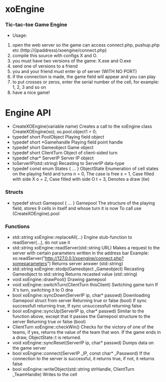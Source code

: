 # xoEngine
### Tic-tac-toe Game Engine
- Usage:
1. open the web server so the game can access connect.php, pushup.php etc (http://(ipaddress)/xoengine/connect.php)
2. compile this source with configs X and O. 
3. you must have two versions of the game: X.exe and O.exe
4. send one of versions to a friend
5. you and your friend must enter ip of server (WITH NO PORT)
6. if the connection is made, the game field will appear and you can play
7. to put crosses or zeros, enter the serial number of the cell, for example: 1, 2, 3 and so on
8. have a nice game!

# Engine API
- CreateXOEngine(variable name)
Creates a call to the xoEngine class
CreateXOEngine(xo);
xo.pool.object1 = 0;
- typedef short PoolObject
Playing field object
- typedef short *Gamehandle
Playing field point handle
- typedef short Gameobject
Game object
- typedef short ClientTurn
Object of client-sided turn
- typedef char* ServerIP
Server IP object
- toServerIP(std::string)
Recasting to ServerIP data-type
- typedef const enum States { ... } ObjectState
Enumeration of cell states on the playing field and turns
n = 0, The case is free
x = 1, Case filled with side X
o = 2, Case filled with side O
t = 3, Denotes a draw (tie)
### Structs
- typedef struct Gamepool { ... } Gamepool
The structure of the playing field, stores 9 cells in itself and whose turn it is now
To call use (CreateXOEngine).pool
### Functions
- std::string xoEngine::replaceAll(...)
Engine stub-function to readServer(...), do not use it
- std::string xoEngine::readServer(std::string URL)
Makes a request to the server with certain parameters written in the address bar
Example: xo.readServer("http://127.0.0.1/xoengine/connect.php?someparameters")
Returns server answer (std::string)
- std::string xoEngine::stodp(Gameobject _Gameobject)
Recasting Gameobject to std::string
Returns recasted value (std::string)
- void xoEngine::drawPool()
Drawing gamepool
- void xoEngine::switchTurn(ClientTurn thisClient)
Switching game turn
If X's turn, switching it to O dna
- bool xoEngine::syncDown(ServerIP ip, char* passwd)
Downloading Gamepool struct from server
Returning true or false (bool)
If sync successfull returning true,
If sync unsuccessfull returning false
- bool xoEngine::syncUp(ServerIP ip, char* passwd)
Similar to the function above, except that it passes the Gamepool structure to the server
Returning true or false (bool)
- ClientTurn xoEngine::checkWin()
Checks for the victory of one of the teams, if yes, returns the value of the team that won. 
If the game ends in a draw, ObjectState::t is returned.
- void xoEngine::syncReset(ServerIP ip, char* passwd)
Dumps data on the game server
- bool xoEngine::connect(ServerIP _IP, const char* _Password)
If the connection to the server is successful, it returns true, if not, it returns false
- bool xoEngine::writeObject(std::string strHandle, ClientTurn _TeamHandle)
Writes to the cell